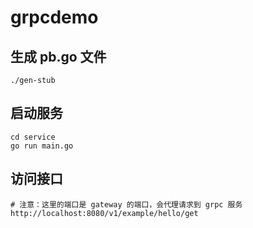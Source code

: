 # grpcdemo

## 生成 pb.go 文件

```shell
./gen-stub
```

## 启动服务

```shell
cd service
go run main.go
```

## 访问接口

```shell
# 注意：这里的端口是 gateway 的端口，会代理请求到 grpc 服务
http://localhost:8080/v1/example/hello/get
```
